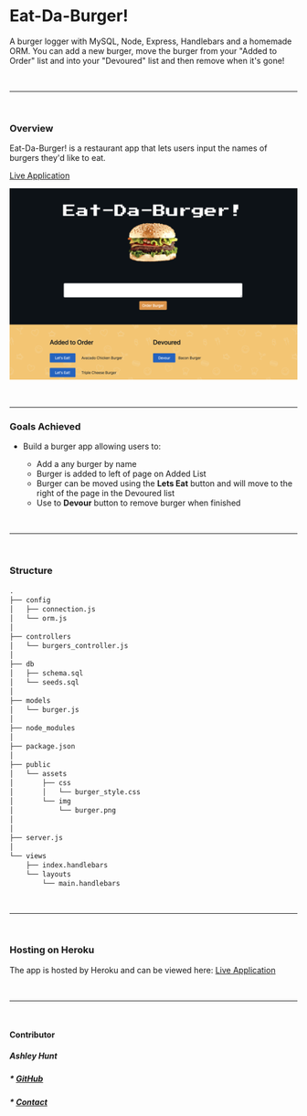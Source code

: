 # Eat-Da-Burger!
A burger logger with MySQL, Node, Express, Handlebars and a homemade ORM. You can add a new burger, move the burger from your "Added to Order" list and into your "Devoured" list and then remove when it's gone!

<br>

- - - 

<br>

### Overview

Eat-Da-Burger! is a restaurant app that lets users input the names of burgers they'd like to eat.

[Live Application](https://tranquil-beyond-36026.herokuapp.com/)

![Database Example](public/assets/images/screen-shot.png)

<br>

- - - 


### Goals Achieved

* Build a burger app allowing users to:

  * Add a any burger by name
  * Burger is added to left of page on Added List
  * Burger can be moved using the **Lets Eat** button and will move to the right of the page in the Devoured list
  * Use to **Devour** button to remove burger when finished

<br>

- - - 

<br>

### Structure

```
.
├── config
│   ├── connection.js
│   └── orm.js
│ 
├── controllers
│   └── burgers_controller.js
│
├── db
│   ├── schema.sql
│   └── seeds.sql
│
├── models
│   └── burger.js
│ 
├── node_modules
│ 
├── package.json
│
├── public
│   └── assets
│       ├── css
│       │   └── burger_style.css
│       └── img
│           └── burger.png
│   
│
├── server.js
│
└── views
    ├── index.handlebars
    └── layouts
        └── main.handlebars
```
<br>

- - -

<br>

### Hosting on Heroku

The app is hosted by Heroku and can be viewed here: [Live Application](https://tranquil-beyond-36026.herokuapp.com/)

<br>

- - -
<br>


#### Contributor
##### Ashley Hunt
##### * [GitHub](https://github.com/ashhunt07)
##### * [Contact](https://ashhunt07.github.io/portfolio/contact.html)
